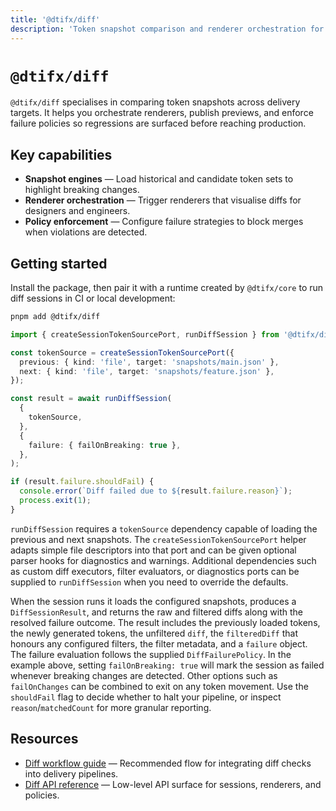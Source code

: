 ```yaml
---
title: '@dtifx/diff'
description: 'Token snapshot comparison and renderer orchestration for DTIF workflows.'
---
```


# `@dtifx/diff`

`@dtifx/diff` specialises in comparing token snapshots across delivery targets. It helps you
orchestrate renderers, publish previews, and enforce failure policies so regressions are surfaced
before reaching production.

## Key capabilities

- **Snapshot engines** — Load historical and candidate token sets to highlight breaking changes.
- **Renderer orchestration** — Trigger renderers that visualise diffs for designers and engineers.
- **Policy enforcement** — Configure failure strategies to block merges when violations are
  detected.

## Getting started

Install the package, then pair it with a runtime created by `@dtifx/core` to run diff sessions in CI
or local development:

```bash
pnpm add @dtifx/diff
```

```ts
import { createSessionTokenSourcePort, runDiffSession } from '@dtifx/diff';

const tokenSource = createSessionTokenSourcePort({
  previous: { kind: 'file', target: 'snapshots/main.json' },
  next: { kind: 'file', target: 'snapshots/feature.json' },
});

const result = await runDiffSession(
  {
    tokenSource,
  },
  {
    failure: { failOnBreaking: true },
  },
);

if (result.failure.shouldFail) {
  console.error(`Diff failed due to ${result.failure.reason}`);
  process.exit(1);
}
```

`runDiffSession` requires a `tokenSource` dependency capable of loading the previous and next
snapshots. The `createSessionTokenSourcePort` helper adapts simple file descriptors into that port
and can be given optional parser hooks for diagnostics and warnings. Additional dependencies such as
custom diff executors, filter evaluators, or diagnostics ports can be supplied to `runDiffSession`
when you need to override the defaults.

When the session runs it loads the configured snapshots, produces a `DiffSessionResult`, and returns
the raw and filtered diffs along with the resolved failure outcome. The result includes the
previously loaded tokens, the newly generated tokens, the unfiltered `diff`, the `filteredDiff` that
honours any configured filters, the filter metadata, and a `failure` object. The failure evaluation
follows the supplied `DiffFailurePolicy`. In the example above, setting `failOnBreaking: true` will
mark the session as failed whenever breaking changes are detected. Other options such as
`failOnChanges` can be combined to exit on any token movement. Use the `shouldFail` flag to decide
whether to halt your pipeline, or inspect `reason`/`matchedCount` for more granular reporting.

## Resources

- [Diff workflow guide](/guides/diff-workflow) — Recommended flow for integrating diff checks into
  delivery pipelines.
- [Diff API reference](/reference/diff-api) — Low-level API surface for sessions, renderers, and
  policies.
